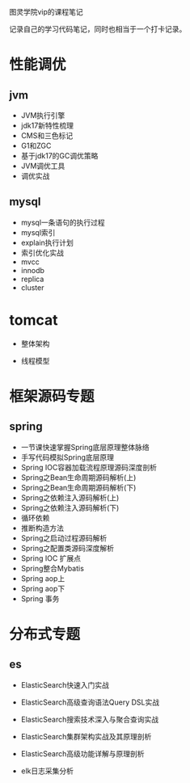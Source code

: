 图灵学院vip的课程笔记

记录自己的学习代码笔记，同时也相当于一个打卡记录。

# 性能调优

## jvm

- JVM执行引擎
- jdk17新特性梳理
- CMS和三色标记
- G1和ZGC
- 基于jdk17的GC调优策略
- JVM调优工具
- 调优实战

## mysql

- mysql一条语句的执行过程
- mysql索引
- explain执行计划
- 索引优化实战
- mvcc
- innodb
- replica
- cluster

# tomcat

- 整体架构

- 线程模型

# 框架源码专题

## spring

- 一节课快速掌握Spring底层原理整体脉络
- 手写代码模拟Spring底层原理
- Spring IOC容器加载流程原理源码深度剖析
- Spring之Bean生命周期源码解析(上)
- Spring之Bean生命周期源码解析(下)
- Spring之依赖注入源码解析(上)
- Spring之依赖注入源码解析(下)
- 循环依赖
- 推断构造方法
- Spring之启动过程源码解析
- Spring之配置类源码深度解析
- Spring IOC 扩展点
- Spring整合Mybatis
- Spring aop上
- Spring aop下
- Spring 事务

# 分布式专题

## es

- ElasticSearch快速入门实战

- ElasticSearch高级查询语法Query DSL实战

- ElasticSearch搜索技术深入与聚合查询实战

- ElasticSearch集群架构实战及其原理剖析

- ElasticSearch高级功能详解与原理剖析

- elk日志采集分析
